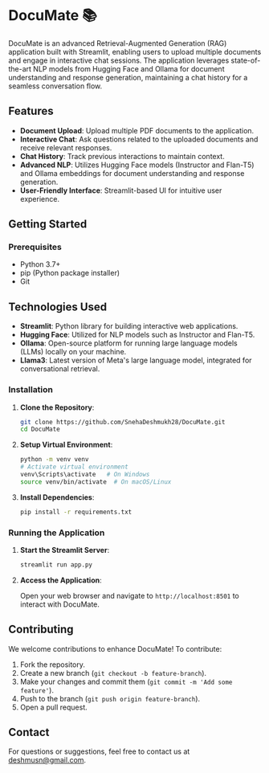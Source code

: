 # DocuMate 📚

DocuMate is an advanced Retrieval-Augmented Generation (RAG) application built with Streamlit, enabling users to upload multiple documents and engage in interactive chat sessions. The application leverages state-of-the-art NLP models from Hugging Face and Ollama for document understanding and response generation, maintaining a chat history for a seamless conversation flow.

## Features

- **Document Upload**: Upload multiple PDF documents to the application.
- **Interactive Chat**: Ask questions related to the uploaded documents and receive relevant responses.
- **Chat History**: Track previous interactions to maintain context.
- **Advanced NLP**: Utilizes Hugging Face models (Instructor and Flan-T5) and Ollama embeddings for document understanding and response generation.
- **User-Friendly Interface**: Streamlit-based UI for intuitive user experience.

## Getting Started

### Prerequisites

- Python 3.7+
- pip (Python package installer)
- Git

## Technologies Used

- **Streamlit**: Python library for building interactive web applications.
- **Hugging Face**: Utilized for NLP models such as Instructor and Flan-T5.
- **Ollama**: Open-source platform for running large language models (LLMs) locally on your machine.
- **Llama3**: Latest version of Meta's large language model, integrated for conversational retrieval.

### Installation

1. **Clone the Repository**:

   ```bash
   git clone https://github.com/SnehaDeshmukh28/DocuMate.git
   cd DocuMate
   ```

2. **Setup Virtual Environment**:

   ```bash
   python -m venv venv
   # Activate virtual environment
   venv\Scripts\activate   # On Windows
   source venv/bin/activate  # On macOS/Linux
   ```

3. **Install Dependencies**:

   ```bash
   pip install -r requirements.txt
   ```

### Running the Application

1. **Start the Streamlit Server**:

   ```bash
   streamlit run app.py
   ```

2. **Access the Application**:

   Open your web browser and navigate to `http://localhost:8501` to interact with DocuMate.

## Contributing

We welcome contributions to enhance DocuMate! To contribute:

1. Fork the repository.
2. Create a new branch (`git checkout -b feature-branch`).
3. Make your changes and commit them (`git commit -m 'Add some feature'`).
4. Push to the branch (`git push origin feature-branch`).
5. Open a pull request.

## Contact

For questions or suggestions, feel free to contact us at [deshmusn@gmail.com](mailto:deshmusn@gmail.com).
